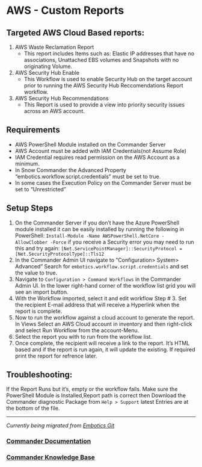 # AWS - Custom Reports
 
## Targeted AWS Cloud Based reports:
1. AWS Waste Reclamation Report
    - This report includes Items such as: Elastic IP addresses that have no associations, Unattached EBS volumes and Snapshots with no originating Volume.
2. AWS Security Hub Enable
    - This Workflow is used to enable Security Hub on the target account prior to running the AWS Security Hub Reccomendations Report workflow.
3. AWS Security Hub Recommendations    
    - This Report is used to provide a view into priority security issues across an AWS account. 

## Requirements
 - AWS PowerShell Module installed on the Commander Server
 - AWS Account must be added with IAM Credentials(not Assume Role)
 - IAM Credential requires read permission on the AWS Account as a minimum.
 - In Snow Commander the Advanced Property “embotics.workflow.script.credentials” must be set to true.
 - In some cases the Execution Policy on the Commander Server must be set to “Unrestricted”

 ## Setup Steps
1. On the Commander Server if you don’t have the Azure PowerShell module installed it can be easily  installed by running the following in PowerShell:
```Install-Module -Name AWSPowerShell.NetCore -AllowClobber -Force```
if you receive a Security error you may need to run this and try again:
```[Net.ServicePointManager]::SecurityProtocol = [Net.SecurityProtocolType]::Tls12```
2. In the Commander Admin UI navigate to “Configuration> System> Advanced”
Search for ```embotics.workflow.script.credentials``` and set the value to true.
3. Navigate to ```Configuration > Command Workflows``` in the Commander Admin UI. In the lower right-hand corner of the workflow list grid you will see an import button.
4. With the Workflow imported, select it and edit workflow Step # 3. Set the recipient E-mail address that will receive a Hyperlink when the report is complete.
5. Now to run the workflow against a cloud account to generate the report. In Views Select an AWS Cloud account in inventory and then right-click and select Run Workflow from the account-Menu.
6. Select the report you with to run from the workflow list.
7. Once complete, the recipient will receive a link to the report. It’s HTML based and if the report is run again, it will update the existing. If required print the report for refrence later.

 ## Troubleshooting:
If the Report Runs but it’s, empty or the workflow fails. Make sure the PowerShell Module is Installed,Report path is correct then Download the Commander diagnostic Package from ```Help > Support``` latest Entries are at the bottom of the file.

_______ 

*Currently being migrated from [Embotics Git](https://github.com/Embotics)*

### [Commander Documentation](https://docs.snowsoftware.com/commander/index.htm)

### [Commander Knowledge Base](https://community.snowsoftware.com/s/topic/0TO1r000000E5srGAC/commander?tabset-056aa=2)

